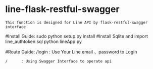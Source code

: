 # line-flask-restful-swagger
    This function is designed for Line API by flask-restful-swagger interface

#Install Guide:
    sudo python setup.py install
    #Install Sqlite and import line_authtoken.sql
    python lineApp.py

#Route Guide:
    /login : Use Your Line email 、password to Login

    /      : Using Swagger Interface to operate api


